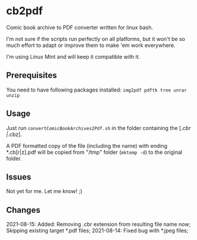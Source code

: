 # cb2pdf

Comic book archive to PDF converter written for linux bash.

I'm not sure if the scripts run perfectly on all platforms, but it won't be so much effort to adapt or improve them to make 'em work everywhere.

I'm using Linux Mint and will keep it compatible with it.

## Prerequisites
You need to have following packages installed:
  ```img2pdf pdftk tree unrar unzip```

## Usage

Just run ```convertComicBookArchives2Pdf.sh``` in the folder containing the [*.cbr |*.cbz].

A PDF formatted copy of the file (including the name) with ending *.cb[r|z].pdf will be copied from "/tmp" folder (```mktemp -d```) to the original folder.

## Issues
Not yet for me. Let me know! ;)

## Changes
2021-08-15: Added: Removing .cbr extension from resulting file name now; Skipping existing target *.pdf files;
2021-08-14: Fixed bug with *.jpeg files;
